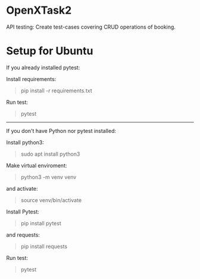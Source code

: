 # OpenXTask2
API testing: Create test-cases covering CRUD operations of booking.

# Setup for Ubuntu

If you already installed pytest:

Install requirements:

> pip install -r requirements.txt

Run test:

> pytest

--------------------------------

If you don't have Python nor pytest installed:

Install python3:

> sudo apt install python3

Make virtual enviroment:

> python3 -m venv venv

and activate:

> source venv/bin/activate

Install Pytest:

> pip install pytest

and requests:

> pip install requests

Run test:

> pytest

